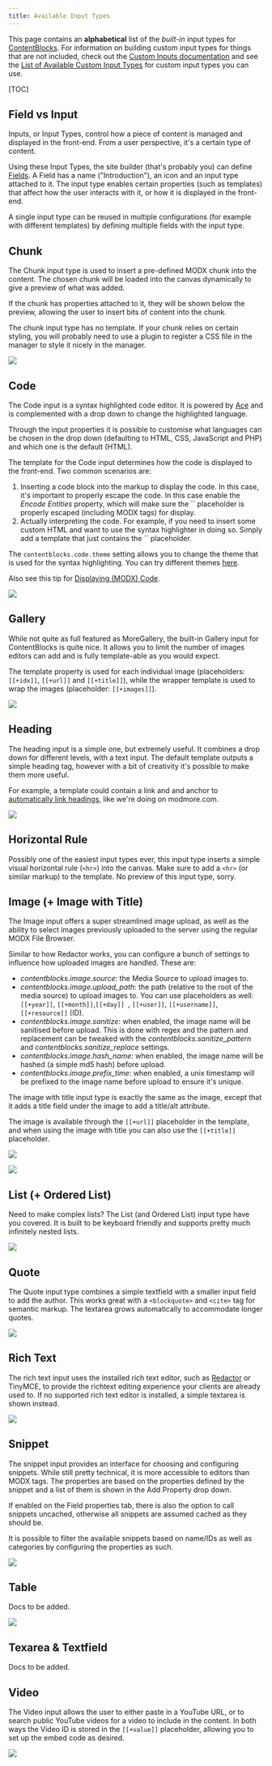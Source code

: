 ```yaml
---
title: Available Input Types
---
```


This page contains an **alphabetical** list of the _built-in_ input types for [ContentBlocks](https://www.modmore.com/contentblocks/). For information on building custom input types for things that are not included, check out the [Custom Inputs documentation](../Custom_Inputs/Developing_Custom_Inputs) and see the [List of Available Custom Input Types](../Custom_Inputs/Third_Party_Input_Types) for custom input types you can use.

[TOC]

## Field vs Input

Inputs, or Input Types, control how a piece of content is managed and displayed in the front-end. From a user perspective, it's a certain type of content.

Using these Input Types, the site builder (that's probably you) can define [Fields](../Fields). A Field has a name ("Introduction"), an icon and an input type attached to it. The input type enables certain properties (such as templates) that affect how the user interacts with it, or how it is displayed in the front-end.

A single input type can be reused in multiple configurations (for example with different templates) by defining multiple fields with the input type.

 

## Chunk

The Chunk input type is used to insert a pre-defined MODX chunk into the content. The chosen chunk will be loaded into the canvas dynamically to give a preview of what was added.

If the chunk has properties attached to it, they will be shown below the preview, allowing the user to insert bits of content into the chunk.

The chunk input type has no template. If your chunk relies on certain styling, you will probably need to use a plugin to register a CSS file in the manager to style it nicely in the manager.

 



[![](https://www.modmore.com/assets/uploads/7595c06a23a490d4b6e805f21c62d277.png)](https://www.modmore.com/assets/uploads/7595c06a23a490d4b6e805f21c62d277.png)

 

 

## Code

 The Code input is a syntax highlighted code editor. It is powered by [Ace](http://ace.c9.io) and is complemented with a drop down to change the highlighted language.

 Through the input properties it is possible to customise what languages can be chosen in the drop down (defaulting to HTML, CSS, JavaScript and PHP) and which one is the default (HTML).

 The template for the Code input determines how the code is displayed to the front-end. Two common scenarios are:

1. Inserting a code block into the markup to display the code. In this case, it's important to properly escape the code. In this case enable the _Encode Entities_ property, which will make sure the `` placeholder is properly escaped (including MODX tags) for display.
2. Actually interpreting the code. For example, if you need to insert some custom HTML and want to use the syntax highlighter in doing so. Simply add a template that just contains the `` placeholder.

The `contentblocks.code.theme` setting allows you to change the theme that is used for the syntax highlighting. You can try different themes [here](http://ace.c9.io/build/kitchen-sink.html).

Also see this tip for [Displaying (MODX) Code](../Tips_Tricks/Displaying_MODX_Code).

 



[![](https://www.modmore.com/assets/uploads/e280ca4db15226f2778c7e119dc1600d.png)](https://www.modmore.com/assets/uploads/e280ca4db15226f2778c7e119dc1600d.png)

 

 

## Gallery

While not quite as full featured as MoreGallery, the built-in Gallery input for ContentBlocks is quite nice. It allows you to limit the number of images editors can add and is fully template-able as you would expect.

The template property is used for each individual image (placeholders: `[[+idx]]`, `[[+url]]` and `[[+title]]`), while the wrapper template is used to wrap the images (placeholder: `[[+images]]`).

 



[![](https://www.modmore.com/assets/uploads/6b2273fa0b7ea82850c83f94a3e70ef8.png)](https://www.modmore.com/assets/uploads/6b2273fa0b7ea82850c83f94a3e70ef8.png)

 

 

## Heading

The heading input is a simple one, but extremely useful. It combines a drop down for different levels, with a text input. The default template outputs a simple heading tag, however with a bit of creativity it's possible to make them more useful.

For example, a template could contain a link and and anchor to [automatically link headings](../Tips_Tricks/Auto_Linked_Headers), like we're doing on modmore.com.

 



[![](https://www.modmore.com/assets/uploads/cf0526ac66123db933a73b506130c053.png)](https://www.modmore.com/assets/uploads/cf0526ac66123db933a73b506130c053.png)

 

 

## Horizontal Rule

Possibly one of the easiest input types ever, this input type inserts a simple visual horizontal rule (`<hr>`) into the canvas. Make sure to add a `<hr>` (or similar markup) to the template. No preview of this input type, sorry.

 

## Image (+ Image with Title)

The Image input offers a super streamlined image upload, as well as the ability to select images previously uploaded to the server using the regular MODX File Browser.

Similar to how Redactor works, you can configure a bunch of settings to influence how uploaded images are handled. These are:

- _contentblocks.image.source_: the Media Source to upload images to.
- _contentblocks.image.upload\_path_: the path (relative to the root of the media source) to upload images to. You can use placeholders as well: `[[+year]]`, `[[+month]]`,`[[+day]] `, `[[+user]]`, `[[+username]]`, `[[+resource]]` (ID).
- _contentblocks.image.sanitize_: when enabled, the image name will be sanitised before upload. This is done with regex and the pattern and replacement can be tweaked with the _contentblocks.sanitize\_pattern_ and _contentblocks.sanitize\_replace_ settings.
- _contentblocks.image.hash\_name_: when enabled, the image name will be hashed (a simple md5 hash) before upload.
- _contentblocks.image.prefix\_time_: when enabled, a unix timestamp will be prefixed to the image name before upload to ensure it's unique.

The image with title input type is exactly the same as the image, except that it adds a title field under the image to add a title/alt attribute.

The image is available through the `[[+url]]` placeholder in the template, and when using the image with title you can also use the `[[+title]]` placeholder.

 



[![](https://www.modmore.com/assets/uploads/82308bae9d682e0df6aa26c8f29cf2e7.png)](https://www.modmore.com/assets/uploads/82308bae9d682e0df6aa26c8f29cf2e7.png)

[![](https://www.modmore.com/assets/uploads/226117876a28868059b4da1b0e3a93b5.png)](https://www.modmore.com/assets/uploads/226117876a28868059b4da1b0e3a93b5.png)

 

 

## List (+ Ordered List)

Need to make complex lists? The List (and Ordered List) input type have you covered. It is built to be keyboard friendly and supports pretty much infinitely nested lists.

 



[![](https://www.modmore.com/assets/uploads/0600fcde539a94c22b1864d5bbb69adb.png)](https://www.modmore.com/assets/uploads/0600fcde539a94c22b1864d5bbb69adb.png)

 

 

## Quote

The Quote input type combines a simple textfield with a smaller input field to add the author. This works great with a `<blockquote>` and `<cite>` tag for semantic markup. The textarea grows automatically to accommodate longer quotes.

 



[![](https://www.modmore.com/assets/uploads/f30c46c28bb0725ed917ad29344a824b.png)](https://www.modmore.com/assets/uploads/f30c46c28bb0725ed917ad29344a824b.png)

 

 

## Rich Text

The rich text input uses the installed rich text editor, such as [Redactor](https://www.modmore.com/extras/redactor/) or TinyMCE, to provide the richtext editing experience your clients are already used to. If no supported rich text editor is installed, a simple textarea is shown instead.

 



[![](https://www.modmore.com/assets/uploads/1cd44c5242245bf7754332f2ea6e8743.png)](https://www.modmore.com/assets/uploads/1cd44c5242245bf7754332f2ea6e8743.png)

 

 

## Snippet

The snippet input provides an interface for choosing and configuring snippets. While still pretty technical, it is more accessible to editors than MODX tags. The properties are based on the properties defined by the snippet and a list of them is shown in the Add Property drop down.

If enabled on the Field properties tab, there is also the option to call snippets uncached, otherwise all snippets are assumed cached as they should be.

It is possible to filter the available snippets based on name/IDs as well as categories by configuring the properties as such.

 



[![](https://www.modmore.com/assets/uploads/a9e5ae3f5f9b8770a1c28e9fd0455c27.png)](https://www.modmore.com/assets/uploads/a9e5ae3f5f9b8770a1c28e9fd0455c27.png)

 

 

## Table

Docs to be added.

 



[![](https://www.modmore.com/assets/uploads/76fde4cb13d90fb56d43c301f03af29a.png)](https://www.modmore.com/assets/uploads/76fde4cb13d90fb56d43c301f03af29a.png)

 

 

## Texarea & Textfield

Docs to be added.

 

 

## Video

The Video input allows the user to either paste in a YouTube URL, or to search public YouTube videos for a video to include in the content. In both ways the Video ID is stored in the `[[+value]]` placeholder, allowing you to set up the embed code as desired.

 



[![](https://www.modmore.com/assets/uploads/12ec4e5848bf5df6ddd62a916b977b6c.png)](https://www.modmore.com/assets/uploads/12ec4e5848bf5df6ddd62a916b977b6c.png)